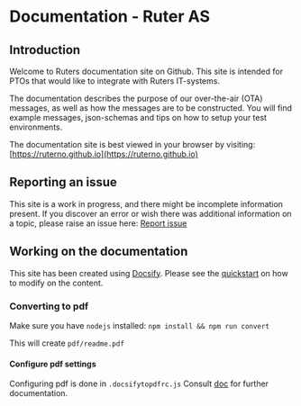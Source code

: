 # Documentation - Ruter AS

## Introduction
Welcome to Ruters documentation site on Github. This site is intended for PTOs that would like to integrate with Ruters IT-systems.  

The documentation describes the purpose of our over-the-air (OTA) messages, as well as how the messages are to be constructed. 
You will find example messages, json-schemas and tips on how to setup your test environments.

The documentation site is best viewed in your browser by visiting: [https://ruterno.github.io](https://ruterno.github.io) 

## Reporting an issue 

This site is a work in progress, and there might be incomplete information present. If you discover an error or wish there was additional information on a topic,
 please raise an issue here: [Report issue](https://github.com/RuterNo/ruterno.github.io/issues)  
 
## Working on the documentation

This site has been created using [Docsify](https://docsify.js.org/). Please see the 
[quickstart](https://docsify.js.org/#/quickstart) on how to modify on the content.

### Converting to pdf

Make sure you have `nodejs` installed:
 `npm install && npm run convert`

This will create `pdf/readme.pdf`

#### Configure pdf settings
Configuring pdf is done in `.docsifytopdfrc.js`
Consult [doc](https://www.npmjs.com/package/docsify-pdf-converter) for further documentation.
